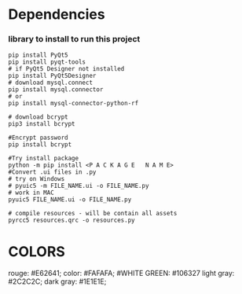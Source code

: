 # Dependencies

### library to install to run this project

``` shell
pip install PyQt5
pip install pyqt-tools
# if PyQt5 Designer not installed 
pip install PyQt5Designer
# download mysql.connect
pip install mysql.connector
# or
pip install mysql-connector-python-rf

# download bcrypt
pip3 install bcrypt

#Encrypt password
pip install bcrypt

#Try install package 
python -m pip install <P A C K A G E   N A M E>
#Convert .ui files in .py
# try on Windows
# pyuic5 -m FILE_NAME.ui -o FILE_NAME.py
# work in MAC
pyuic5 FILE_NAME.ui -o FILE_NAME.py

# compile resources - will be contain all assets
pyrcc5 resources.qrc -o resources.py

```

# COLORS

rouge: #E62641;
color: #FAFAFA; #WHITE
GREEN: #106327 
light gray: #2C2C2C; 
dark gray: #1E1E1E;